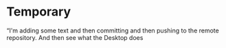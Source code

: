 # Temporary
“I'm adding some text and then committing and then pushing to the remote repository. And then see what the Desktop does